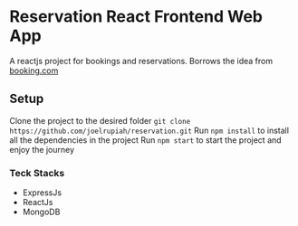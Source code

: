 # Reservation React Frontend Web App
A reactjs project for bookings and reservations. Borrows the idea from [booking.com](https://www.booking.com/index.en-gb.html?label=gen173nr-1DCAEoggI46AdIM1gEaHaIAQGYAQm4ARnIAQzYAQPoAQGIAgGoAgO4ArT-6ZYGwAIB0gIkNzdmZmE1YjEtZGFlZS00OGI5LWE4OTQtNGE1Mjc3NjEzYTE22AIE4AIB&sid=15296432dd11dfdc4db30a4bcadf9a6c&keep_landing=1&sb_price_type=total&)

## Setup

Clone the project to the desired folder `git clone https://github.com/joelrupiah/reservation.git`
Run `npm install` to install all the dependencies in the project
Run `npm start` to start the project and enjoy the journey

### Teck Stacks
- ExpressJs
- ReactJs
- MongoDB